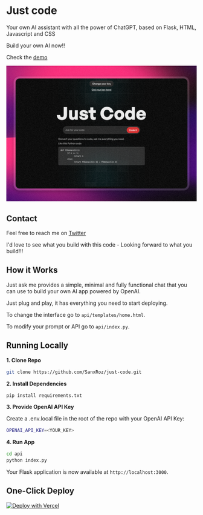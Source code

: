 # Just code

Your own AI assistant with all the power of ChatGPT, based on Flask, HTML, Javascript and CSS

Build your own AI now!!

Check the [demo](https://twitter.com/SanxRoz/status/1635059072457392128)

![Just Code](./api/static/justcode.png)

## Contact

Feel free to reach me on [Twitter](https://twitter.com/SanxRoz)

I'd love to see what you build with this code - Looking forward to what you build!!!

## How it Works

Just ask me provides a simple, minimal and fully functional chat that you can use to build your own AI app powered by OpenAI.

Just plug and play, it has everything you need to start deploying.

To change the interface go to `api/templates/home.html`.

To modify your prompt or API go to `api/index.py`.

## Running Locally

**1. Clone Repo**

```bash
git clone https://github.com/SanxRoz/just-code.git
```

**2. Install Dependencies**

```bash
pip install requirements.txt
```

**3. Provide OpenAI API Key**

Create a .env.local file in the root of the repo with your OpenAI API Key:

```bash
OPENAI_API_KEY=<YOUR_KEY>
```

**4. Run App**

```bash
cd api
python index.py
```

Your Flask application is now available at `http://localhost:3000`.

## One-Click Deploy

[![Deploy with Vercel](https://vercel.com/button)](https://vercel.com/new/import?s=https%3A%2F%2Fgithub.com%2FSanxRoz%2Fjust-code&hasTrialAvailable=1&showOptionalTeamCreation=false&project-name=just-code&framework=other&totalProjects=1&remainingProjects=1)
